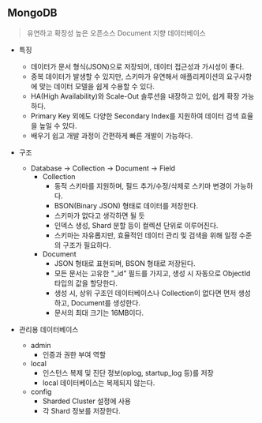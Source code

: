 ## MongoDB

> 유연하고 확장성 높은 오픈소스 Document 지향 데이터베이스

- 특징
    - 데이터가 문서 형식(JSON)으로 저장되어, 데이터 접근성과 가시성이 좋다.
    - 중복 데이터가 발생할 수 있지만, 스키마가 유연해서 애플리케이션의 요구사항에 맞는 데이터 모델을 쉽게 수용할 수 있다.
    - HA(High Availability)와 Scale-Out 솔루션을 내장하고 있어, 쉽게 확장 가능하다.
    - Primary Key 외에도 다양한 Secondary Index를 지원하여 데이터 검색 효율을 높일 수 있다.
    - 배우기 쉽고 개발 과정이 간편하게 빠른 개발이 가능하다.


- 구조
  - Database -> Collection -> Document -> Field
    - Collection
      - 동적 스키마를 지원하며, 필드 추가/수정/삭제로 스키마 변경이 가능하다.
      - BSON(Binary JSON) 형태로 데이터를 저장한다.
      - 스키마가 없다고 생각하면 될 듯
      - 인덱스 생성, Shard 분할 등이 컬렉션 단위로 이루어진다.
      - 스키마는 자유롭지만, 효율적인 데이터 관리 및 검색을 위해 일정 수준의 구조가 필요하다.
    - Document
      - JSON 형태로 표현되며, BSON 형태로 저장된다.
      - 모든 문서는 고유한 "_id" 필드를 가지고, 생성 시 자동으로 ObjectId 타입의 값을 할당한다.
      - 생성 시, 상위 구조인 데이터베이스나 Collection이 없다면 먼저 생성하고, Document를 생성한다.
      - 문서의 최대 크기는 16MB이다.

- 관리용 데이터베이스
  - admin
    - 인증과 권한 부여 역할
  - local
    - 인스턴스 복제 및 진단 정보(oplog, startup_log 등)를 저장
    - local 데이터베이스는 복제되지 않는다.
  - config
    - Sharded Cluster 설정에 사용
    - 각 Shard 정보를 저장한다.
